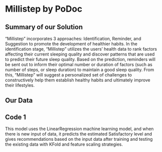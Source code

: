 # Millistep by PoDoc

## Summary of our Solution
“Millistep” incorporates 3 approaches: Identification, Reminder, and Suggestion to promote the development of healthier habits. In the identification stage, “Millistep” utilizes the users’ health data to rank factors affecting their current sleeping quality and discover patterns that are used to predict their future sleep quality. Based on the prediction, reminders will be sent out to inform their optimal number or duration of factors (such as number of steps, or sleep duration) to maintain a good sleep quality. From this, “Millistep” will suggest a personalized set of challenges to constructively help them establish healthy habits and ultimately improve their lifestyles.

## Our Data


## Code 1
This model uses the LinearRegression machine learning model, and when there is new input of data, it predicts the estimated Satisfactory level and gives recommendations based on the input data after training and testing the existing data with KFold and feature scaling strategies.

